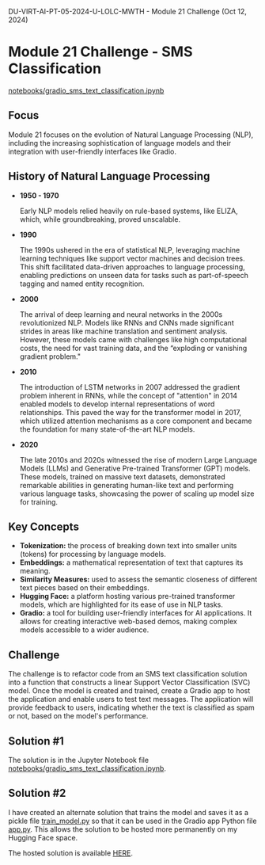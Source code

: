 DU-VIRT-AI-PT-05-2024-U-LOLC-MWTH - Module 21 Challenge (Oct 12, 2024)

# Module 21 Challenge - SMS Classification

[notebooks/gradio_sms_text_classification.ipynb](https://github.com/JimGile/sms_spam_detector/blob/main/notebooks/gradio_sms_text_classification.ipynb)

## Focus

Module 21 focuses on the evolution of Natural Language Processing (NLP), including the increasing sophistication of language models and their integration with user-friendly interfaces like Gradio.

## History of Natural Language Processing

- **1950 - 1970**

  Early NLP models relied heavily on rule-based systems, like ELIZA, which, while groundbreaking, proved unscalable.

- **1990**

  The 1990s ushered in the era of statistical NLP, leveraging machine learning techniques like support vector machines and decision trees. This shift facilitated data-driven approaches to language processing, enabling predictions on unseen data for tasks such as part-of-speech tagging and named entity recognition.

- **2000**

  The arrival of deep learning and neural networks in the 2000s revolutionized NLP. Models like RNNs and CNNs made significant strides in areas like machine translation and sentiment analysis. However, these models came with challenges like high computational costs, the need for vast training data, and the “exploding or vanishing gradient problem."

- **2010**

  The introduction of LSTM networks in 2007 addressed the gradient problem inherent in RNNs, while the concept of "attention" in 2014 enabled models to develop internal representations of word relationships. This paved the way for the transformer model in 2017, which utilized attention mechanisms as a core component and became the foundation for many state-of-the-art NLP models.

- **2020**

  The late 2010s and 2020s witnessed the rise of modern Large Language Models (LLMs) and Generative Pre-trained Transformer (GPT) models. These models, trained on massive text datasets, demonstrated remarkable abilities in generating human-like text and performing various language tasks, showcasing the power of scaling up model size for training.

## Key Concepts

- **Tokenization:** the process of breaking down text into smaller units (tokens) for processing by language models.
- **Embeddings:** a mathematical representation of text that captures its meaning.
- **Similarity Measures:** used to assess the semantic closeness of different text pieces based on their embeddings.
- **Hugging Face:** a platform hosting various pre-trained transformer models, which are highlighted for its ease of use in NLP tasks.
- **Gradio:** a tool for building user-friendly interfaces for AI applications. It allows for creating interactive web-based demos, making complex models accessible to a wider audience.

## Challenge

The challenge is to refactor code from an SMS text classification solution into a function that constructs a linear Support Vector Classification (SVC) model. Once the model is created and trained, create a Gradio app to host the application and enable users to test text messages. The application will provide feedback to users, indicating whether the text is classified as spam or not, based on the model's performance.

## Solution #1

The solution is in the Jupyter Notebook file [notebooks/gradio_sms_text_classification.ipynb](https://github.com/JimGile/sms_spam_detector/blob/main/notebooks/gradio_sms_text_classification.ipynb).

## Solution #2

I have created an alternate solution that trains the model and saves it as a pickle file [train_model.py](https://github.com/JimGile/sms_spam_detector/blob/main/train_model.py) so that it can be used in the Gradio app Python file [app.py](https://github.com/JimGile/sms_spam_detector/blob/main/app.py). This allows the solution to be hosted more permanently on my Hugging Face space.

The hosted solution is available [HERE](https://huggingface.co/spaces/JimGile/sms_spam_detector).
